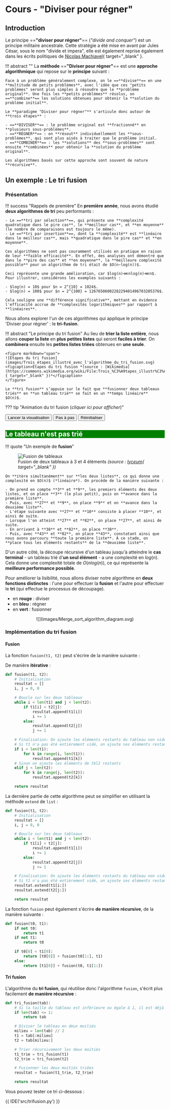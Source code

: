 # Cours - "Diviser pour régner"

## Introduction

Le principe ==**"diviser pour régner"**== (*"divide and conquer"*) est un principe militaire ancestrale. Cette stratégie a été mise en avant par Jules César, sous le nom "divide et impera", elle est également reprise également dans les écrits politiques de [Nicolas Machiavel](https://fr.wikipedia.org/wiki/Nicolas_Machiavel){ target="_blank" }.

!!! abstract ""
    La **méthode** ==**"Diviser pour régner"**== est une **approche algorithmique** qui repose sur le **principe** suivant :

    Face à un problème généralement complexe, on le ==**divise**== en une **multitude de petits problèmes**, avec l'idée que ces "petits problèmes" seront plus simples à résoudre que le **problème original**. Une fois les **petits problèmes** résolus, on ==**combine**== les solutions obtenues pour obtenir la **solution du problème initial**.

    Le **paradigme "Diviser pour régner"** s'articule donc autour de **trois étapes** :

    - ==**DIVISER**== : le problème original est **fractionné** en **plusieurs sous-problèmes**.
    - ==**RÉGNER**== : on **résout** individuellement les **sous-problèmes**, qui sont plus aisés à traiter que le problème initial.
    - ==**COMBINER**== : les **solutions** des **sous-problèmes** sont ensuite **combinées** pour obtenir la **solution du problème original**.

    Les algorithmes basés sur cette approche sont souvent de nature **récursive**.

## Un exemple : Le tri fusion

### Présentation

!!! success "Rappels de première"
    En **première année**, nous avons étudié **deux algorithmes de tri** peu performants :

    - Le ==**tri par sélection**==, qui présente une **complexité quadratique dans le pire cas**, le **meilleur cas**, et **en moyenne** (le nombre de comparaisons est toujours le même).
    - Le ==**tri par insertion**==, dont la **complexité** est **linéaire dans le meilleur cas**, mais **quadratique dans le pire cas** et **en moyenne**.

    Ces algorithmes ne sont pas couramment utilisés en pratique en raison de leur **faible efficacité**. En effet, des analyses ont démontré que dans le **pire des cas** et **en moyenne**, la **meilleure complexité possible** pour un algorithme de tri était de $O(n~log⁡(n))$.

    Ceci représente une grande amélioration, car $log⁡(n)⋘nlog(n)⋘n$. Pour illustrer, considérons les exemples suivants :

    - $log⁡(n) = 10$ pour $n = 2^{10} = 1024$.
    - $log⁡(n) = 100$ pour $n = 2^{100} = 1267650600228229401496703205376$.

    Cela souligne une **différence significative**, mettant en évidence l'efficacité accrue de **complexités logarithmiques** par rapport à **linéaires**.

Nous allons explorer l'un de ces algorithmes qui applique le principe 'Diviser pour régner' : le **tri-fusion**.

!!! abstract "Le principe du tri fusion"
    Au lieu de **trier la liste entière**, nous allons **couper la liste** en **plus petites listes** qui seront **faciles à trier**. On **combinera** ensuite les **petites listes triées** obtenues en **une seule**.

    <figure markdown="span">
    ![Étapes du tri fusion](images/Trois_étapes_illustré_avec_l'algorithme_du_tri_fusion.svg)
    <figcaption>Étapes du tri fusion *(source : [Wikimedia](https://commons.wikimedia.org/wiki/File:Trois_%C3%A9tapes_illustr%C3%A9_avec_l%27algorithme_du_tri_fusion.svg){ target="_blank" })*</figcaption>
    </figure>

    Le **tri fusion** s’appuie sur le fait que **fusionner deux tableaux triés** en **un tableau trié** se fait en un **temps linéaire** $O(n)$.

??? tip "Animation du tri fusion (*cliquer ici pour afficher*)"
    <div id="controls">
        <button id="run-mergeSort" class="md-button">Lancer la visualisation</button>
        <button id="run-mergeSort-step" class="md-button">Pas à pas</button>
        <button id="reset-mergeSort" class="md-button">Réinitialiser</button>
    </div>
    <h2 class="title1" style = "background: green; color: white; font: italic;">Le tableau n'est pas trié </h2>
    <canvas id="Canvas"></canvas>
    <script src="../javascripts/mergeSort.js"></script>

!!! quote "Un exemple de **fusion**"
    <figure markdown="span">
    ![Fusion de tableaux](images/fusion-2-tab-tries.png)
    <figcaption>Fusion de deux tableaux à 3 et 4 éléments *(source : [lyceum](https://www.lyceum.fr/tg/nsi/5-algorithmique/2-diviser-pour-regner/){ target="_blank" })*</figcaption>
    </figure>

    On **itère simultanément** sur **les deux listes**, ce qui donne une complexité en $O(n)$ (*linéaire*). On procède de la manière suivante :

    - On prend en compte **3** et **9**, les premiers éléments des deux listes, et on place **3** (le plus petit), puis on **avance dans la première liste**.
    - Puis, avec **27** et **9**, on place **9** et on **avance dans la deuxième liste**.
    - L'étape suivante avec **27** et **10** consiste à placer **10**, et ainsi de suite.
    - Lorsque l'on atteint **27** et **82**, on place **27**, et ainsi de suite.
    - En arrivant à **38** et **82**, on place **38**.
    - Puis, avec **43** et **82**, on place **43**, constatant ainsi que nous avons parcouru **toute la première liste**. À ce stade, on **place tous les éléments restants** de la **deuxième liste**.

D'un autre côté, la découpe récursive d'un tableau jusqu'à atteindre le **cas terminal** - un tableau trié d'**un seul élément** - a une complexité en $log⁡(n)$. Cela donne une complexité totale de $O(nlog⁡(n))$, ce qui représente la **meilleure performance possible**.

Pour améliorer la lisibilité, nous allons diviser notre algorithme en **deux fonctions distinctes** : l'une pour effectuer la **fusion** et l'autre pour effectuer le **tri** (qui effectue le processus de découpage).

- en **rouge** : diviser
- en **bleu** : régner
- en **vert** : fusionner

<center>
![](images/Merge_sort_algorithm_diagram.svg)
</center>

### Implémentation du tri fusion

#### Fusion

La fonction `fusion(t1, t2)` peut s'écrire de la manière suivante :

De manière **itérative** :

```python
def fusion(t1, t2):
    # Initialisation
    resultat = []
    i, j = 0, 0

    # Boucle sur les deux tableaux
    while i < len(t1) and j < len(t2):
        if t1[i] < t2[j]:
            resultat.append(t1[i])
            i += 1
        else:
            resultat.append(t2[j])
            j += 1

    # Finalisation: On ajoute les éléments restants du tableau non vide restant
    # Si t1 n'a pas été entièrement vidé, on ajoute ses éléments restants
    if i < len(t1):
        for k in range(i, len(t1)):
            resultat.append(t1[k])
    # Sinon on ajoute les éléments de tbl2 restants
    elif j < len(t2):
        for k in range(j, len(t2)):
            resultat.append(t2[k])

    return resultat
```

La dernière partie de cette algorithme peut se simplifier en utilisant la méthode `extend` de `list` :

```python
def fusion(t1, t2):
    # Initialisation
    resultat = []
    i, j = 0, 0

    # Boucle sur les deux tableaux
    while i < len(t1) and j < len(t2):
        if t1[i] < t2[j]:
            resultat.append(t1[i])
            i += 1
        else:
            resultat.append(t2[j])
            j += 1

    # Finalisation: On ajoute les éléments restants du tableau non vide restant
    # Si t1 n'a pas été entièrement vidé, on ajoute ses éléments restants
    resultat.extend(t1[i:])
    resultat.extend(t2[j:])

    return resultat
```

La fonction `fusion` peut également s'écrire **de manière récursive**, de la manière suivante :

```python
def fusion(t0, t1):
    if not t0:
        return t1
    if not t1:
        return t0

    if t0[0] < t1[0]:
        return [t0[0]] + fusion(t0[1:], t1)
    else:
        return [t1[0]] + fusion(t0, t1[1:])
```

#### Tri fusion

L'algorithme du **tri fusion**, qui réutilise donc l'algorithme `fusion`, s'écrit plus facilement **de manière récursive** :

```python
def tri_fusion(tab):
    # Si la taille du tableau est inférieure ou égale à 1, il est déjà trié
    if len(tab) <= 1:
        return tab

    # Diviser le tableau en deux moitiés
    milieu = len(tab) // 2
    t1 = tab[:milieu]
    t2 = tab[milieu:]

    # Trier récursivement les deux moitiés
    t1_trie = tri_fusion(t1)
    t2_trie = tri_fusion(t2)

    # Fusionner les deux moitiés triées
    resultat = fusion(t1_trie, t2_trie)

    return resultat
```

Vous pouvez tester ce tri ci-dessous :

{{ IDE('src/trifusion.py') }}